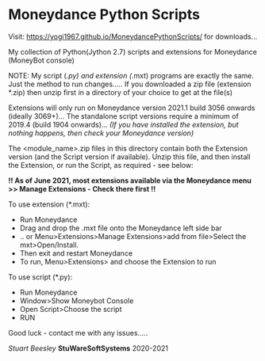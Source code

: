 # Moneydance Python Scripts

Visit: https://yogi1967.github.io/MoneydancePythonScripts/ for downloads...

My collection of Python(Jython 2.7) scripts and extensions for Moneydance (MoneyBot console)

NOTE: My script (*.py) and extension (*.mxt) programs are exactly the same. Just the method to run changes.....
If you downloaded a zip file (extension *.zip) then unzip first in a directory of your choice to get at the file(s)

Extensions will only run on Moneydance version 2021.1 build 3056 onwards (ideally 3069+)...
The standalone script versions require a minimum of 2019.4 (build 1904 onwards)...
_(If you have installed the extension, but nothing happens, then check your Moneydance version)_

The <module_name>.zip files in this directory contain both the Extension version (and the Script version if available).
Unzip this file, and then install the Extension, or run the Script, as required - see below:

**!! As of June 2021, most extensions available via the Moneydance menu >> Manage Extensions - Check there first !!**

To use extension (*.mxt):
- Run Moneydance
- Drag and drop the .mxt file onto the Moneydance left side bar
- .. or Menu>Extensions>Manage Extensions>add from file>Select the mxt>Open/Install.
- Then exit and restart Moneydance 
- To run, Menu>Extensions> and choose the Extension to run

To use script (*.py):
- Run Moneydance
- Window>Show Moneybot Console
- Open Script>Choose the script
- RUN

Good luck - contact me with any issues.....

_Stuart Beesley_
**StuWareSoftSystems** 2020-2021
